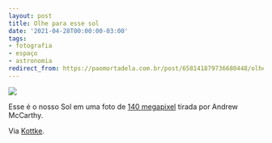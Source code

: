 ```yaml
---
layout: post
title: Olhe para esse sol
date: '2021-04-28T00:00:00-03:00'
tags:
- fotografia
- espaço
- astronomia
redirect_from: https://paomortadela.com.br/post/658141879736680448/olhe-para-esse-sol
---
```

![](https://64.media.tumblr.com/4cd8918819109ddf72039d4ff7a52922/cb226b43cccd0426-c7/s540x810/32909fc645452f50be9cd65bf44b2fa12ee7f1e1.png)

Esse é o nosso Sol em uma foto de [140 megapixel](https://www.patreon.com/posts/50407977) tirada por Andrew McCarthy.

Via [Kottke](https://kottke.org/21/04/lets-bask-in-this-photo-of-the-sun).

